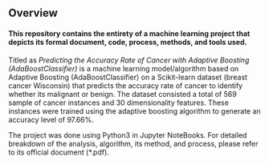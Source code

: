 ﻿## Overview
#### This repository contains the entirety of a machine learning project that depicts its formal document, code, process, methods, and tools used.

Titled as *Predicting the Accuracy Rate of Cancer with Adaptive Boosting (AdaBoostClassifier)* is a machine learning model/algorithm based on Adaptive Boosting (AdaBoostClassifier) on a Scikit-learn dataset (breast cancer Wisconsin) that predicts the accuracy rate of cancer to identify whether its malignant or benign. The dataset consisted a total of 569 sample of cancer instances and 30 dimensionality features. These instances were trained using the adaptive boosting algorithm to generate an accuracy level of 97.66%. 

The project was done using Python3 in Jupyter NoteBooks. For detailed breakdown of the analysis, algorithm, its method, and process, please refer to its official document (*.pdf).




